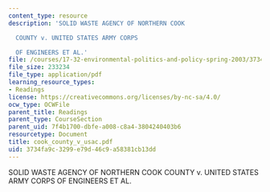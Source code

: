 ```yaml
---
content_type: resource
description: 'SOLID WASTE AGENCY OF NORTHERN COOK

  COUNTY v. UNITED STATES ARMY CORPS

  OF ENGINEERS ET AL.'
file: /courses/17-32-environmental-politics-and-policy-spring-2003/3734fa9c3299e79d46c9a58381cb13dd_cook_county_v_usac.pdf
file_size: 233234
file_type: application/pdf
learning_resource_types:
- Readings
license: https://creativecommons.org/licenses/by-nc-sa/4.0/
ocw_type: OCWFile
parent_title: Readings
parent_type: CourseSection
parent_uid: 7f4b1700-dbfe-a008-c8a4-3804240403b6
resourcetype: Document
title: cook_county_v_usac.pdf
uid: 3734fa9c-3299-e79d-46c9-a58381cb13dd
---
```

SOLID WASTE AGENCY OF NORTHERN COOK
COUNTY v. UNITED STATES ARMY CORPS
OF ENGINEERS ET AL.